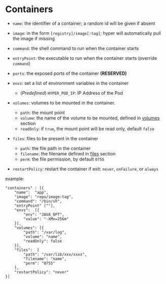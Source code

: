 # Containers

- `name`: the identifier of a container; a random id will be given if absent

- `image`: in the form `[registry]/image[:tag]`; hyper will automatically pull the image if missing

- `command`: the shell command to run when the container starts

- `entryPoint`: the executable to run when the container starts (override `command`)

- `ports`: the exposed ports of the container **(RESERVED)**

- `envs`: set a list of environment variables in the container
    - (*Predefined*) `HYPER_POD_IP`: IP Address of the Pod

- `volumes`: volumes to be mounted in the container.
    -  `path`: the mount point
    -  `volume`: the name of the volume to be mounted, defined in [volumes](./volumes.md) section
    -  `readOnly`: if `true`, the mount point will be read only, default `false`

- `files`: files to be present in the container
    -  `path`: the file path in the container
    -  `filename`: the filename defined in [files](./files.md) section
    -  `perm`: the file permission, by default `0755`

- `restartPolicy`: restart the container if exit: `never`, `onFailure`, or `always`

example:

    "containers" : [{
        "name":  "app",
        "image": "repo/image:tag",
        "command": "/bin/sh",
        "entryPoint" [""],
        "envs":  [{
            "env": "JAVA_OPT",
            "value": "-XMx=256m"
        }],
        "volumes": [{
            "path": "/var/log",
            "volume": "name",
            "readOnly": false
        }],
        "files":  [
            "path": "/var/lib/xxx/xxxx",
            "filename": "name",
            "perm": "0755"
        ],
        "restartPolicy": "never"
    }]
